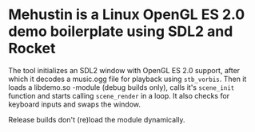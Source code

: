 # Mehustin is a Linux OpenGL ES 2.0 demo boilerplate using SDL2 and Rocket

The tool initializes an SDL2 window with OpenGL ES 2.0 support, after which it
decodes a music.ogg file for playback using `stb_vorbis`.
Then it loads a libdemo.so -module (debug builds only), calls it's `scene_init`
function and starts calling `scene_render` in a loop. It also checks for
keyboard inputs and swaps the window.

Release builds don't (re)load the module dynamically.
